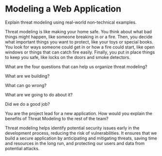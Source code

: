 # Modeling a Web Application

Explain threat modeling using real-world non-technical examples.

Threat modeling is like making your home safe. You think about what bad things might happen, like someone breaking in or a fire. Then, you decide what important things you want to protect, like your toys or special books. You look for ways someone could get in or how a fire could start, like open windows or things that can catch fire easily. Finally, you put in place things to keep you safe, like locks on the doors and smoke detectors.

What are the four questions that can help us organize threat modeling?

What are we building?

What can go wrong?

What are we going to do about it?

Did we do a good job?

You are the project lead for a new application. How would you explain the benefits of Threat Modeling to the rest of the team?

Threat modeling helps identify potential security issues early in the development process, reducing the risk of vulnerabilities. It ensures that we build a secure application by anticipating and mitigating threats, saving time and resources in the long run, and protecting our users and data from potential attacks.